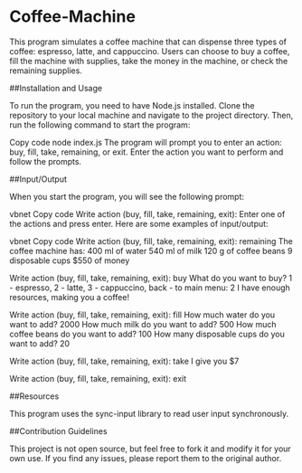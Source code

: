 # Coffee-Machine
This program simulates a coffee machine that can dispense three types of coffee: espresso, latte, and cappuccino. Users can choose to buy a coffee, fill the machine with supplies, take the money in the machine, or check the remaining supplies.

##Installation and Usage

To run the program, you need to have Node.js installed. Clone the repository to your local machine and navigate to the project directory. Then, run the following command to start the program:

Copy code
node index.js
The program will prompt you to enter an action: buy, fill, take, remaining, or exit. Enter the action you want to perform and follow the prompts.

##Input/Output

When you start the program, you will see the following prompt:

vbnet
Copy code
Write action (buy, fill, take, remaining, exit):
Enter one of the actions and press enter. Here are some examples of input/output:

vbnet
Copy code
Write action (buy, fill, take, remaining, exit):
remaining
The coffee machine has:
400 ml of water
540 ml of milk
120 g of coffee beans
9 disposable cups
$550 of money

Write action (buy, fill, take, remaining, exit):
buy
What do you want to buy? 1 - espresso, 2 - latte, 3 - cappuccino, back - to main menu:
2
I have enough resources, making you a coffee!

Write action (buy, fill, take, remaining, exit):
fill
How much water do you want to add?
 2000
How much milk do you want to add?
 500
How much coffee beans do you want to add?
 100
How many disposable cups do you want to add?
 20

Write action (buy, fill, take, remaining, exit):
take
I give you $7

Write action (buy, fill, take, remaining, exit):
exit

##Resources

This program uses the sync-input library to read user input synchronously.

##Contribution Guidelines

This project is not open source, but feel free to fork it and modify it for your own use. If you find any issues, please report them to the original author.



